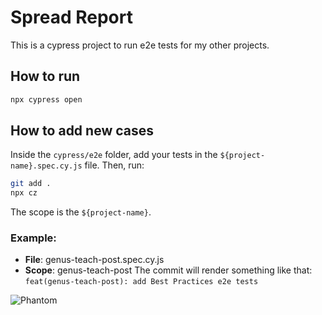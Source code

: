 # Spread Report

This is a cypress project to run e2e tests for my other projects.

## How to run
```bash
npx cypress open
```

## How to add new cases
Inside the `cypress/e2e` folder, add your tests in the `${project-name}.spec.cy.js` file.
Then, run:
```bash
git add .
npx cz
```
The scope is the `${project-name}`.
### Example:
- **File**: genus-teach-post.spec.cy.js
- **Scope**: genus-teach-post
The commit will render something like that: `feat(genus-teach-post): add Best Practices e2e tests`

![Phantom](https://i.pinimg.com/originals/4d/4e/aa/4d4eaa646cd0bcfbff8105fc1ad56240.gif)
